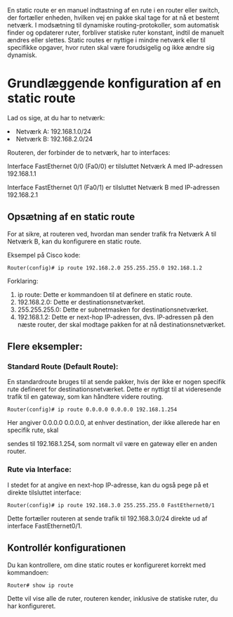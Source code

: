 <p>  En static route er en manuel indtastning af en rute i en router eller switch, der fortæller enheden, hvilken vej en pakke skal tage for at nå et bestemt netværk. I modsætning til dynamiske routing-protokoller, som automatisk finder og opdaterer ruter, forbliver statiske ruter konstant, indtil de manuelt ændres eller slettes. Static routes er nyttige i mindre netværk eller til specifikke opgaver, hvor ruten skal være forudsigelig og ikke ændre sig dynamisk. </p>

<h1> Grundlæggende konfiguration af en static route </h1>

<p> Lad os sige, at du har to netværk: </p>
<ol></ol>
 <li>Netværk A: 192.168.1.0/24</li>
 <li>Netværk B: 192.168.2.0/24 </li>
</ol>

<p></p>

<p> Routeren, der forbinder de to netværk, har to interfaces: </p>

<p> Interface FastEthernet 0/0 (Fa0/0) er tilsluttet Netværk A med IP-adressen 192.168.1.1 </p>

<p> Interface FastEthernet 0/1 (Fa0/1) er tilsluttet Netværk B med IP-adressen 192.168.2.1 </p>

<h2> Opsætning af en static route </h2>

<p> For at sikre, at routeren ved, hvordan man sender trafik fra Netværk A til Netværk B, kan du konfigurere en static route. </p>

<p> Eksempel på Cisco kode: </p>

```
Router(config)# ip route 192.168.2.0 255.255.255.0 192.168.1.2

````
<p> Forklaring: </p>

<ol> 
<li> ip route: Dette er kommandoen til at definere en static route. </li>
<li> 192.168.2.0: Dette er destinationsnetværket. </li>
<li> 255.255.255.0: Dette er subnetmasken for destinationsnetværket. </li>
<li> 192.168.1.2: Dette er next-hop IP-adressen, dvs. IP-adressen på den næste router, der skal modtage pakken for at nå destinationsnetværket.
 </li>
</ol>

<h2> Flere eksempler: </h2>

<h3> Standard Route (Default Route): </h3>

<p> En standardroute bruges til at sende pakker, hvis der ikke er nogen specifik rute defineret for destinationsnetværket. Dette er nyttigt til at videresende trafik til en gateway, som kan håndtere videre routing. </p>

```
Router(config)# ip route 0.0.0.0 0.0.0.0 192.168.1.254
```

<p> Her angiver 0.0.0.0 0.0.0.0, at enhver destination, der ikke allerede har en specifik rute, skal  </p>
<p> sendes til 192.168.1.254, som normalt vil være en gateway eller en anden router. </p>

<h3> Rute via Interface: </h3>

<p> I stedet for at angive en next-hop IP-adresse, kan du også pege på et direkte tilsluttet interface: </p>

```
Router(config)# ip route 192.168.3.0 255.255.255.0 FastEthernet0/1

```
<p> Dette fortæller routeren at sende trafik til 192.168.3.0/24 direkte ud af interface FastEthernet0/1. </p>

<h2> Kontrollér konfigurationen </h2>

<p> Du kan kontrollere, om dine static routes er konfigureret korrekt med kommandoen: </p>

```
Router# show ip route

```
<p> Dette vil vise alle de ruter, routeren kender, inklusive de statiske ruter, du har konfigureret. </p>

<p> </p>
<h></h>

